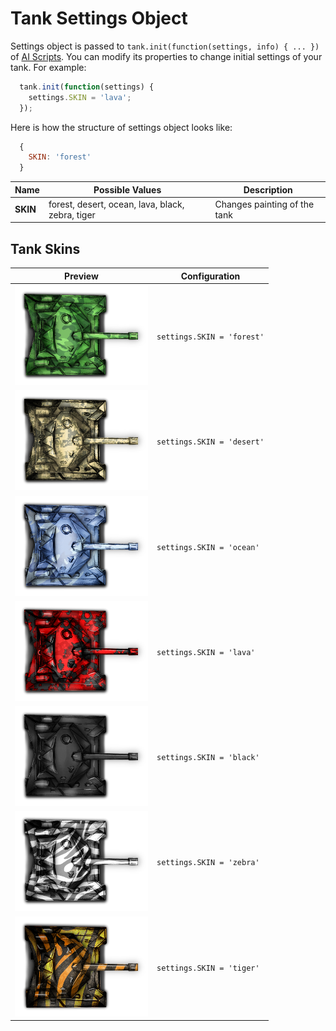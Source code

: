 # Tank Settings Object

Settings object is passed to `tank.init(function(settings, info) { ... })` of [AI Scripts](/docs/manual/ai_script.md). You can modify its properties to change initial settings of your tank. For example:

```javascript
  tank.init(function(settings) {
    settings.SKIN = 'lava';
  });
```

Here is how the structure of settings object looks like:

```javascript
  {
    SKIN: 'forest'
  }
```

Name             | Possible Values   | Description
-----------------|-------------------|----------------------------------------
**SKIN**         | forest, desert, ocean, lava, black, zebra, tiger  | Changes painting of the tank


## Tank Skins
Preview                                  | Configuration
-----------------------------------------|--------------------------
![alt text](/docs/img/tank_skin_forest.png)    | `settings.SKIN = 'forest'`
![alt text](/docs/img/tank_skin_desert.png)    | `settings.SKIN = 'desert'`
![alt text](/docs/img/tank_skin_ocean.png)     | `settings.SKIN = 'ocean'`
![alt text](/docs/img/tank_skin_lava.png)      | `settings.SKIN = 'lava'`
![alt text](/docs/img/tank_skin_black.png)     | `settings.SKIN = 'black'`
![alt text](/docs/img/tank_skin_zebra.png)     | `settings.SKIN = 'zebra'`
![alt text](/docs/img/tank_skin_tiger.png)     | `settings.SKIN = 'tiger'`
